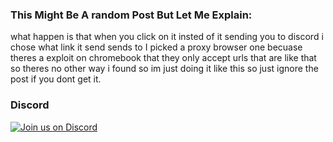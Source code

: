 ### This Might Be A random Post But Let Me Explain:
 what happen is that when you click on it insted of it sending you to discord i chose what link it send sends to
 I picked a proxy browser one becuase theres a exploit on chromebook that they only accept urls that are like
 that so theres no other way i found so im just doing it like this so just ignore the post if you dont get it.




### Discord
[![Join us on Discord](https://invidget.switchblade.xyz/sWPHCdxCPU?theme=dark)](https://imendez.sehol.eu/)

